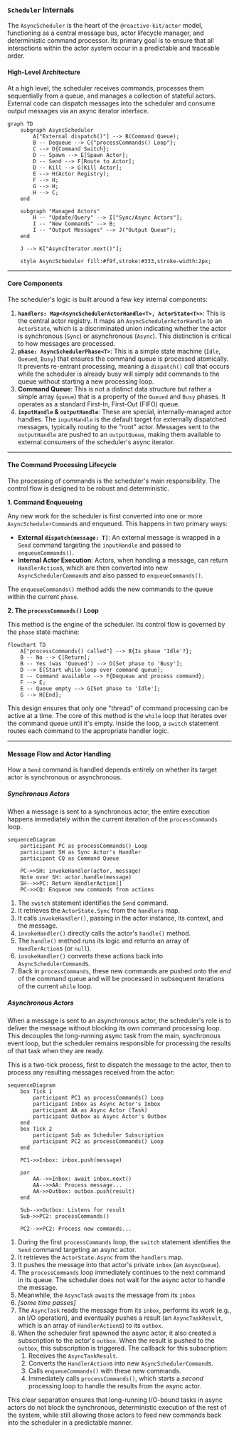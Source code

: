 ### `Scheduler` Internals

The `AsyncScheduler` is the heart of the `@reactive-kit/actor` model, functioning as a central message bus, actor lifecycle manager, and deterministic command processor. Its primary goal is to ensure that all interactions within the actor system occur in a predictable and traceable order.

#### High-Level Architecture

At a high level, the scheduler receives commands, processes them sequentially from a queue, and manages a collection of stateful actors. External code can dispatch messages into the scheduler and consume output messages via an async iterator interface.

```mermaid
graph TD
    subgraph AsyncScheduler
        A["External dispatch()"] --> B(Command Queue);
        B -- Dequeue --> C{"processCommands() Loop"};
        C --> D{Command Switch};
        D -- Spawn --> E[Spawn Actor];
        D -- Send --> F[Route to Actor];
        D -- Kill --> G[Kill Actor];
        E --> H(Actor Registry);
        F --> H;
        G --> H;
        H --> C;
    end

    subgraph "Managed Actors"
        H -- "Update/Query" --> I["Sync/Async Actors"];
        I -- "New Commands" --> B;
        I -- "Output Messages" --> J("Output Queue");
    end

    J --> K["AsyncIterator.next()"];

    style AsyncScheduler fill:#f9f,stroke:#333,stroke-width:2px;
```

---

#### Core Components

The scheduler's logic is built around a few key internal components:

1.  **`handlers: Map<AsyncSchedulerActorHandle<T>, ActorState<T>>`**: This is the central actor registry. It maps an `AsyncSchedulerActorHandle` to an `ActorState`, which is a discriminated union indicating whether the actor is synchronous (`Sync`) or asynchronous (`Async`). This distinction is critical to how messages are processed.
2.  **`phase: AsyncSchedulerPhase<T>`**: This is a simple state machine (`Idle`, `Queued`, `Busy`) that ensures the command queue is processed atomically. It prevents re-entrant processing, meaning a `dispatch()` call that occurs while the scheduler is already busy will simply add commands to the queue without starting a new processing loop.
3.  **Command Queue**: This is not a distinct data structure but rather a simple array (`queue`) that is a property of the `Queued` and `Busy` phases. It operates as a standard First-In, First-Out (FIFO) queue.
4.  **`inputHandle` & `outputHandle`**: These are special, internally-managed actor handles. The `inputHandle` is the default target for externally dispatched messages, typically routing to the "root" actor. Messages sent to the `outputHandle` are pushed to an `outputQueue`, making them available to external consumers of the scheduler's async iterator.

---

#### The Command Processing Lifecycle

The processing of commands is the scheduler's main responsibility. The control flow is designed to be robust and deterministic.

**1. Command Enqueueing**

Any new work for the scheduler is first converted into one or more `AsyncSchedulerCommand`s and enqueued. This happens in two primary ways:

*   **External `dispatch(message: T)`**: An external message is wrapped in a `Send` command targeting the `inputHandle` and passed to `enqueueCommands()`.
*   **Internal Actor Execution**: Actors, when handling a message, can return `HandlerAction`s, which are then converted into new `AsyncSchedulerCommand`s and also passed to `enqueueCommands()`.

The `enqueueCommands()` method adds the new commands to the queue within the current `phase`.

**2. The `processCommands()` Loop**

This method is the engine of the scheduler. Its control flow is governed by the `phase` state machine:

```mermaid
flowchart TD
    A["processCommands() called"] --> B{Is phase 'Idle'?};
    B -- No --> C[Return];
    B -- Yes (was 'Queued') --> D[Set phase to 'Busy'];
    D --> E[Start while loop over command queue];
    E -- Command available --> F{Dequeue and process command};
    F --> E;
    E -- Queue empty --> G[Set phase to 'Idle'];
    G --> H[End];
```

This design ensures that only one "thread" of command processing can be active at a time. The core of this method is the `while` loop that iterates over the command queue until it's empty. Inside the loop, a `switch` statement routes each command to the appropriate handler logic.

---

#### Message Flow and Actor Handling

How a `Send` command is handled depends entirely on whether its target actor is synchronous or asynchronous.

##### Synchronous Actors

When a message is sent to a synchronous actor, the entire execution happens immediately within the current iteration of the `processCommands` loop.

```mermaid
sequenceDiagram
    participant PC as processCommands() Loop
    participant SH as Sync Actor's Handler
    participant CQ as Command Queue

    PC->>SH: invokeHandler(actor, message)
    Note over SH: actor.handle(message)
    SH-->>PC: Return HandlerAction[]
    PC->>CQ: Enqueue new commands from actions
```

1.  The `switch` statement identifies the `Send` command.
2.  It retrieves the `ActorState.Sync` from the `handlers` map.
3.  It calls `invokeHandler()`, passing in the actor instance, its context, and the message.
4.  `invokeHandler()` directly calls the actor's `handle()` method.
5.  The `handle()` method runs its logic and returns an array of `HandlerAction`s (or `null`).
6.  `invokeHandler()` converts these actions back into `AsyncSchedulerCommand`s.
7.  Back in `processCommands`, these new commands are pushed onto the *end* of the command queue and will be processed in subsequent iterations of the current `while` loop.

##### Asynchronous Actors

When a message is sent to an asynchronous actor, the scheduler's role is to deliver the message without blocking its own command processing loop. This decouples the long-running async task from the main, synchronous event loop, but the scheduler remains responsible for processing the results of that task when they are ready.

This is a two-tick process, first to dispatch the message to the actor, then to process any resulting messages received from the actor:

```mermaid
sequenceDiagram
    box Tick 1
        participant PC1 as processCommands() Loop
        participant Inbox as Async Actor's Inbox
        participant AA as Async Actor (Task)
        participant Outbox as Async Actor's Outbox
    end
    box Tick 2
        participant Sub as Scheduler Subscription
        participant PC2 as processCommands() Loop
    end

    PC1->>Inbox: inbox.push(message)

    par
        AA-->>Inbox: await inbox.next()
        AA-->>AA: Process message...
        AA->>Outbox: outbox.push(result)
    end
    
    Sub-->>Outbox: Listens for result
    Sub->>PC2: processCommands()
    
    PC2-->>PC2: Process new commands...
```

1.  During the first `processCommands` loop, the `switch` statement identifies the `Send` command targeting an async actor.
2.  It retrieves the `ActorState.Async` from the `handlers` map.
3.  It pushes the message into that actor's private `inbox` (an `AsyncQueue`).
4.  The `processCommands` loop immediately continues to the next command in its queue. The scheduler does not wait for the async actor to handle the message.
5. Meanwhile, the `AsyncTask` `await`s the message from its `inbox`
6. *[some time passes]*
7.  The `AsyncTask` reads the message from its `inbox`, performs its work (e.g., an I/O operation), and eventually pushes a result (an `AsyncTaskResult`, which is an array of `HandlerAction`s) to its `outbox`.
8.  When the scheduler first spawned the async actor, it also created a subscription to the actor's `outbox`. When the result is pushed to the `outbox`, this subscription is triggered. The callback for this subscription:
    1.  Receives the `AsyncTaskResult`.
    2.  Converts the `HandlerAction`s into new `AsyncSchedulerCommand`s.
    3.  Calls `enqueueCommands()` with these new commands.
    4.  Immediately calls `processCommands()`, which starts a *second* processing loop to handle the results from the async actor.

This clear separation ensures that long-running I/O-bound tasks in async actors do not block the synchronous, deterministic execution of the rest of the system, while still allowing those actors to feed new commands back into the scheduler in a predictable manner.
